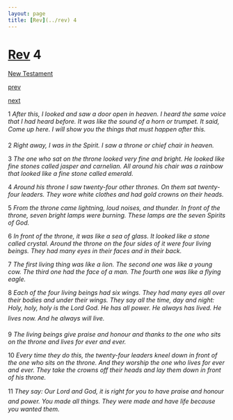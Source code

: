 ```yaml
---
layout: page
title: [Rev](../rev) 4
---
```


# [Rev](../rev) 4

[New Testament](/new-testament)


[prev](rev-3.html)


[next](rev-5.html)

1 _After this, I looked and saw a door open in heaven. I heard the same voice that I had heard before. It was like the sound of a horn or trumpet. It said, Come up here. I will show you the things that must happen after this._

2 _Right away, I was in the Spirit. I saw a throne or chief chair in heaven._

3 _The one who sat on the throne looked very fine and bright. He looked like fine stones called jasper and carnelian. All around his chair was a rainbow that looked like a fine stone called emerald._

4 _Around his throne I saw twenty-four other thrones. On them sat twenty-four leaders.  They wore white clothes and had gold crowns on their heads._

5 _From the throne came lightning, loud noises, and thunder. In front of the throne, seven bright lamps were burning. These lamps are the seven Spirits of God._

6 _In front of the throne, it was like a sea of glass. It looked like a stone called crystal.  Around the throne on the four sides of it were four living beings. They had many eyes in their faces and in their back._

7 _The first living thing was like a lion. The second one was like a young cow. The third one had the face of a man. The fourth one was like a flying eagle._

8 _Each of the four living beings had six wings. They had many eyes all over their bodies and under their wings. They say all the time, day and night: Holy, holy, holy is the Lord God. He has all power. He always has lived. He lives now. And he always will live._

9 _The living beings give praise and honour and thanks to the one who sits on the throne and lives for ever and ever._

10 _Every time they do this, the twenty-four leaders kneel down in front of the one who sits on the throne. And they worship the one who lives for ever and ever. They take the crowns off their heads and lay them down in front of his throne._

11 _They say: Our Lord and God, it is right for you to have praise and honour and power.  You made all things. They were made and have life because you wanted them._

